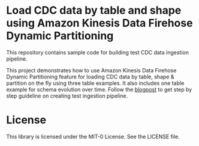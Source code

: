 # Load CDC data by table and shape using Amazon Kinesis Data Firehose Dynamic Partitioning
This repository contains sample code for building test CDC data ingestion pipeline.

This project demonstrates how to use Amazon Kinesis Data Firehose Dynamic Partitioning feature for loading CDC data by table, shape & partition on the fly using three table examples. It also includes one table example for schema evolution over time. Follow the [blogpost](https://aws.amazon.com/blogs/big-data/data-curation-with-amazon-kinesis-data-firehose-dynamic-partitioning) to get step by step guideline on creating test ingestion pipeline.

# License
This library is licensed under the MIT-0 License. See the LICENSE file.